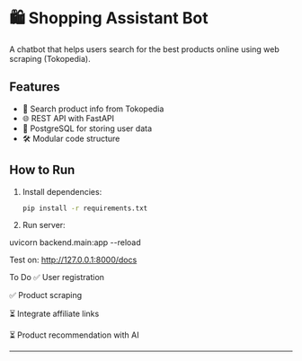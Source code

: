 # 🛍️ Shopping Assistant Bot

A chatbot that helps users search for the best products online using web scraping (Tokopedia).

## Features

- 🔎 Search product info from Tokopedia
- 🌐 REST API with FastAPI
- 🧠 PostgreSQL for storing user data
- 🛠️ Modular code structure

## How to Run

1. Install dependencies:
   ```bash
   pip install -r requirements.txt
   
2. Run server:

uvicorn backend.main:app --reload

Test on:
http://127.0.0.1:8000/docs

To Do
✅ User registration

✅ Product scraping

⏳ Integrate affiliate links

⏳ Product recommendation with AI



---


